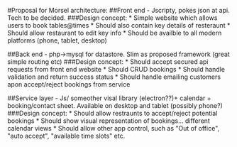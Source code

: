 #Proposal for Morsel architecture: 
##Front end - Jscripty, pokes json at api. Tech to be decided.
###Design concept:
	* Simple website which allows users to book tables@times
	* Should also contain key details of resteraunt
	* Should allow restaurant to edit key info
	* Should be availble to all modern platforms (phone, tablet, desktop)  

##Back end - php->mysql for datastore. Slim as proposed framework (great simple routing etc)
###Design concept:
	* Should accept secured api requests from front end website
	* Should CRUD bookings
	* Should handle validation and return success status
	* Should handle emailing customers apon accept/reject bookings from service
	
##Service layer - Js/ someother visal library (electron??)+ calendar + booking/contact sheet.
Available on desktop and tablet (possibly phone?) 
###Design concept:
	* Should allow restraunts to accept/reject potential bookings
	* Should show visual representation of bookings... different calendar views
	* Should allow other app control, such as "Out of office", "auto accept", "available time slots" etc.
